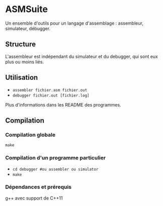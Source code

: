 ASMSuite
========

Un ensemble d'outils pour un langage d'assemblage : assembleur, simulateur, débugger.


Structure
---------

L'assembleur est indépendant du simulateur et du debugger, qui sont eux plus 
ou moins liés.

Utilisation
-----------

* `assembler fichier.asm fichier.out`
* `debugger fichier.out [fichier.log]`

Plus d'informations dans les README des programmes.

Compilation
-----------

### Compilation globale

`make`

### Compilation d'un programme particulier

* `cd debugger #ou assembler ou simulator`
* `make`

### Dépendances et prérequis

g++ avec support de C++11
